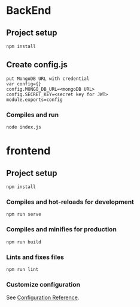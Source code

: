# BackEnd
## Project setup
```
npm install
```
## Create config.js
```
put MongoDB URL with credential
var config={}
config.MONGO_DB_URL=<mongoDB URL>
config.SECRET_KEY=<secret key for JWT>
module.exports=config
```
### Compiles and run
```
node index.js
```

# frontend

## Project setup
```
npm install
```

### Compiles and hot-reloads for development
```
npm run serve
```

### Compiles and minifies for production
```
npm run build
```

### Lints and fixes files
```
npm run lint
```

### Customize configuration
See [Configuration Reference](https://cli.vuejs.org/config/).

